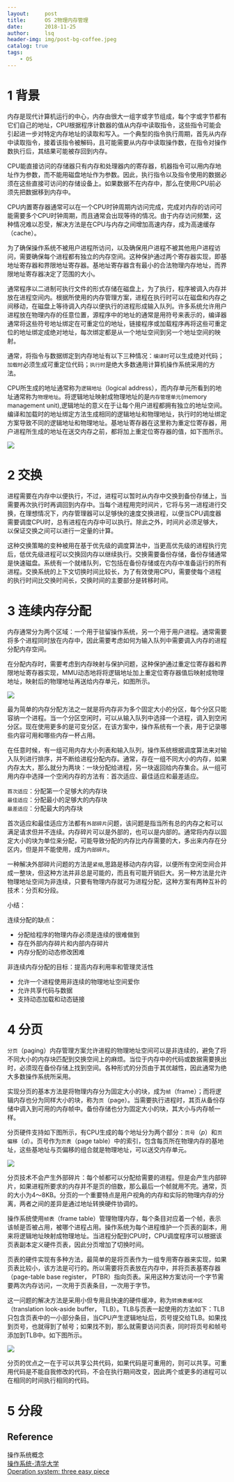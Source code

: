 ```yaml
---
layout:     post
title:      OS 2物理内存管理        
date:       2018-11-25      
author:     lsq    
header-img: img/post-bg-coffee.jpeg
catalog: true
tags:
    - OS
---
```



# 1 背景
内存是现代计算机运行的中心，内存由很大一组字或字节组成，每个字或字节都有它们自己的地址，CPU根据程序计数器的值从内存中读取指令，这些指令可能会引起进一步对特定内存地址的读取和写入。一个典型的指令执行周期，首先从内存中读取指令，接着该指令被解码，且可能需要从内存中读取操作数，在指令对操作数执行后，其结果可能被存回到内存。

CPU能直接访问的存储器只有内存和处理器内的寄存器，机器指令可以用内存地址作为参数，而不能用磁盘地址作为参数。因此，执行指令以及指令使用的数据必须在这些直接可访问的存储设备上。如果数据不在内存中，那么在使用CPU前必须先把数据移到内存中。

CPU内置寄存器通常可以在一个CPU时钟周期内访问完成，完成对内存的访问可能需要多个CPU时钟周期，而且通常会出现等待的情况。由于内存访问频繁，这种情况难以忍受，解决方法是在CPU与内存之间增加高速内存，成为高速缓存（cache）。

为了确保操作系统不被用户进程所访问，以及确保用户进程不被其他用户进程访问，需要确保每个进程都有独立的内存空间。这种保护通过两个寄存器实现，即基地址寄存器和界限地址寄存器。基地址寄存器含有最小的合法物理内存地址，而界限地址寄存器决定了范围的大小。


通常程序以二进制可执行文件的形式存储在磁盘上，为了执行，程序被调入内存并放在进程空间内。根据所使用的内存管理方案，进程在执行时可以在磁盘和内存之间移动，在磁盘上等待调入内存以便执行的进程形成输入队列。许多系统允许用户进程放在物理内存的任意位置，源程序中的地址的通常是用符号来表示的，编译器通常将这些符号地址绑定在可重定位的地址，链接程序或加载程序再将这些可重定位的地址绑定成绝对地址，每次绑定都是从一个地址空间到另一个地址空间的映射。

通常，将指令与数据绑定到内存地址有以下三种情况：`编译时`可以生成绝对代码；`加载时`必须生成可重定位代码；`执行时`是绝大多数通用计算机操作系统采用的方法。

CPU所生成的地址通常称为`逻辑地址`（logical address），而内存单元所看到的地址通常称为`物理地址`。将逻辑地址映射成物理地址的是`内存管理单元`(memory management unit),逻辑地址的意义在于让每个用户进程都拥有独立的地址空间。编译和加载时的地址绑定方法生成相同的逻辑地址和物理地址，执行时的地址绑定方案导致不同的逻辑地址和物理地址。基地址寄存器在这里称为重定位寄存器，用户进程所生成的地址在送交内存之前，都将加上重定位寄存器的值，如下图所示。

![](https://raw.githubusercontent.com/liferlisiqi/liferlisiqi.github.io/master/img/2018-11-25_211944.jpg)


# 2 交换
进程需要在内存中以便执行，不过，进程可以暂时从内存中交换到备份存储上，当需要再次执行时再调回到内存中。当每个进程用完时间片，它将与另一进程进行交换，在理想情况下，内存管理器可以足够快的速度交换进程，以便当CPU调度器需要调度CPU时，总有进程在内存中可以执行。除此之外，时间片必须足够大，以保证交换之间可以进行一定量的计算。

这种交换策略的变种被用在基于优先级的调度算法中，当更高优先级的进程执行完后，低优先级进程可以交换回内存以继续执行。交换需要备份存储，备份存储通常是快速磁盘。系统有一个就绪队列，它包括在备份存储或在内存中准备运行的所有进程。交换系统的上下文切换时间比较长，为了有效使用CPU，需要使每个进程的执行时间比交换时间长，交换时间的主要部分是转移时间。

# 3 连续内存分配
内存通常分为两个区域：一个用于驻留操作系统，另一个用于用户进程。通常需要将多个进程同时放在内存中，因此需要考虑如何为输入队列中需要调入内存的进程分配内存空间。

在分配内存时，需要考虑到内存映射与保护问题，这种保护通过重定位寄存器和界限地址寄存器实现，MMU动态地将将逻辑地址加上重定位寄存器值后映射成物理地址，映射后的物理地址再送给内存单元，如图所示。

![](https://github.com/liferlisiqi/liferlisiqi.github.io/raw/master/img/2018-11-26_os2.jpg)

最为简单的内存分配方法之一就是将内存非为多个固定大小的分区，每个分区只能容纳一个进程。当一个分区空闲时，可以从输入队列中选择一个进程，调入到空闲分区。现在使用更多的是可变分区，在该方案中，操作系统有一个表，用于记录哪些内容可用和哪些内存一杯占用。

在任意时候，有一组可用内存大小列表和输入队列，操作系统根据调度算法来对输入队列进行排序，并不断给进程分配内存。通常，存在一组不同大小的内存，如果内存太大，那么就分为两块：一块分配给进程，另一块返回给内存集合。从一组可用内存中选择一个空闲内存的方法有：首次适应、最佳适应和最差适应。

`首次适应`：分配第一个足够大的内存块  
`最佳适应`：分配最小的足够大的内存块  
`最差适应`：分配最大的内存块  

首次适应和最佳适应方法都有`外部碎片`问题，该问题是指当所有总的内存之和可以满足请求但并不连续。内存碎片可以是外部的，也可以是内部的。通常将内存以固定大小的块为单位来分配，可能导致分配的内存比内存需要的大，多出来内存在分区内，但是并不能使用，成为`内部碎片`。

一种解决外部碎片问题的方法是`紧缩`,思路是移动内存内容，以便所有空闲空间合并成一整块，但这种方法并非总是可能的，而且有可能开销巨大。另一种方法是允许物理地址空间为非连续，只要有物理内存就可为进程分配，这种方案有两种互补的技术：分页和分段。

小结：   

连续分配的缺点：
- 分配给程序的物理内存必须是连续的很难做到
- 存在外部内存碎片和内部内存碎片
- 内存分配的动态修改困难   

非连续内存分配的目标：提高内存利用率和管理灵活性
- 允许一个进程使用非连续的物理地址空间爱你
- 允许共享代码与数据
- 支持动态加载和动态链接


# 4 分页
`分页`（paging）内存管理方案允许进程的物理地址空间可以是非连续的，避免了将不同大小的内存块匹配到交换空间上的麻烦。当位于内存中的代码或数据需要换出时，必须现在备份存储上找到空间。各种形式的分页由于其优越性，因此通常为绝大多数操作系统所采用。

实现分页的基本方法是将物理内存分为固定大小的块，成为`帧`（frame）；而将逻辑内存也分为同样大小的块，称为`页`（page）。当需要执行进程时，其页从备份存储中调入到可用的内存帧中。备份存储也分为固定大小的块，其大小与内存帧一样。

分页硬件支持如下图所示，有CPU生成的每个地址分为两个部分：`页号`（*p*）和`页偏移`（*d*）。页号作为`页表`（page table）中的索引，包含每页所在物理内存的基地址，这些基地址与页偏移的组合就是物理地址，可以送交内存单元。

![](https://github.com/liferlisiqi/liferlisiqi.github.io/raw/master/img/2018-11-26_os3.jpg)

分页技术不会产生外部碎片：每个帧都可以分配给需要的进程。但是会产生内部碎片，如果进程所要求的内存并不是页的倍数，那么最后一个帧就用不完。通常，页的大小为4～8KB。分页的一个重要特点是用户视角的内存和实际的物理内存的分离，两者之间的差异是通过地址转换硬件协调的。

操作系统使用`帧表`（frame table）管理物理内存，每个条目对应着一个帧，表示该帧是否被占用，被哪个进程占用。操作系统为每个进程维护一个页表的副本，用来将逻辑地址映射成物理地址。当进程分配到CPU时，CPU调度程序可以根据该页表副本定义硬件页表，因此分页增加了切换时间。

页表的硬件实现有多种方法，最简单的是将页表作为一组专用寄存器来实现，如果页表比较小，该方法是可行的。所以需要将页表放在内存中，并将页表基寄存器（page-table base register， PTBR）指向页表。采用这种方案访问一个字节需要两次内存访问，一次用于页表条目，一次用于字节。

这一问题的解决方法是采用小但专用且快速的硬件缓冲，称为`转换表缓冲区`（translation look-aside buffer， TLB）。TLB与页表一起使用的方法如下：TLB只包含页表中的一小部分条目，当CPU产生逻辑地址后，页号提交给TLB。如果找到页号，也就得到了帧号；如果找不到，那么就需要访问页表，同时将页号和帧号添加到TLB中。如下图所示。

![](https://github.com/liferlisiqi/liferlisiqi.github.io/raw/master/img/2018-11-26_os4.jpg)

分页的优点之一在于可以共享公共代码，如果代码是可重用的，则可以共享。可重用代码是不能自我修改的代码，不会在执行期间改变，因此两个或更多的进程可以在相同的时间执行相同的代码。

# 5 分段










## Reference
操作系统概念    
[操作系统-清华大学](http://os.cs.tsinghua.edu.cn/oscourse/OS2017spring)  
[Operation system: three easy piece](http://pages.cs.wisc.edu/~remzi/OSTEP/)  
